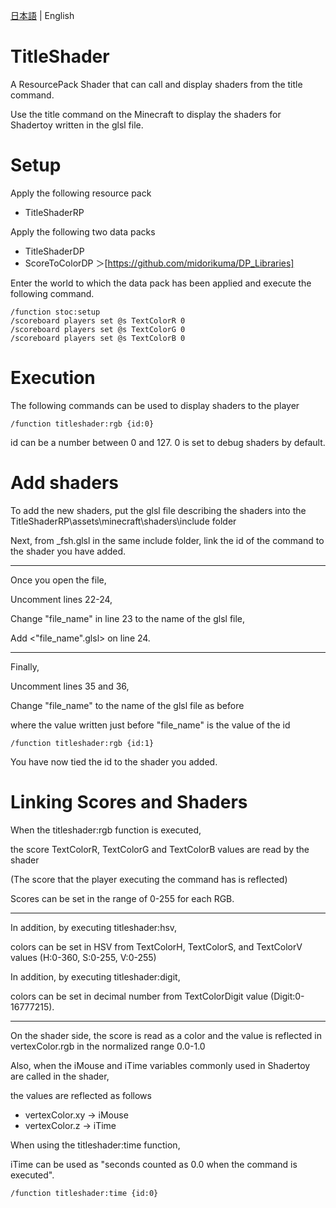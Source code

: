 [日本語](https://github.com/midorikuma/TitleShader/blob/main/README-ja.md) | English
# TitleShader
A ResourcePack Shader that can call and display shaders from the title command.

Use the title command on the Minecraft to display the shaders for Shadertoy written in the glsl file.

# Setup
Apply the following resource pack

* TitleShaderRP

Apply the following two data packs

* TitleShaderDP
* ScoreToColorDP
＞[https://github.com/midorikuma/DP_Libraries]

Enter the world to which the data pack has been applied and execute the following command.
```
/function stoc:setup
/scoreboard players set @s TextColorR 0
/scoreboard players set @s TextColorG 0
/scoreboard players set @s TextColorB 0
```

# Execution
The following commands can be used to display shaders to the player
```
/function titleshader:rgb {id:0}
```
id can be a number between 0 and 127. 0 is set to debug shaders by default.

# Add shaders
To add the new shaders, put the glsl file describing the shaders into the TitleShaderRP\assets\minecraft\shaders\include folder

Next, from _fsh.glsl in the same include folder, link the id of the command to the shader you have added.
***
Once you open the file,

Uncomment lines 22-24,

Change "file_name" in line 23 to the name of the glsl file,

Add <"file_name".glsl> on line 24.
***
Finally,

Uncomment lines 35 and 36,

Change "file_name" to the name of the glsl file as before

where the value written just before "file_name" is the value of the id
```
/function titleshader:rgb {id:1}
```
You have now tied the id to the shader you added.

# Linking Scores and Shaders
When the titleshader:rgb function is executed,

the score TextColorR, TextColorG and TextColorB values are read by the shader

(The score that the player executing the command has is reflected)

Scores can be set in the range of 0-255 for each RGB.
***
In addition, by executing titleshader:hsv,

colors can be set in HSV from TextColorH, TextColorS, and TextColorV values (H:0-360, S:0-255, V:0-255)

In addition, by executing titleshader:digit,

colors can be set in decimal number from TextColorDigit  value (Digit:0-16777215).
***
On the shader side, the score is read as a color and the value is reflected in vertexColor.rgb in the normalized range 0.0-1.0

Also, when the iMouse and iTime variables commonly used in Shadertoy are called in the shader,

the values are reflected as follows

* vertexColor.xy -> iMouse
* vertexColor.z -> iTime

When using the titleshader:time function,

iTime can be used as "seconds counted as 0.0 when the command is executed".
```
/function titleshader:time {id:0}
```
